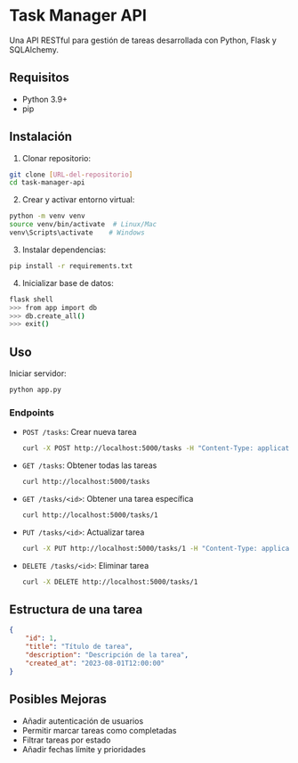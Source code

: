 # Task Manager API

Una API RESTful para gestión de tareas desarrollada con Python, Flask y SQLAlchemy.

## Requisitos

- Python 3.9+
- pip

## Instalación

1. Clonar repositorio:
```bash
git clone [URL-del-repositorio]
cd task-manager-api
```

2. Crear y activar entorno virtual:
```bash
python -m venv venv
source venv/bin/activate  # Linux/Mac
venv\Scripts\activate    # Windows
```

3. Instalar dependencias:
```bash
pip install -r requirements.txt
```

4. Inicializar base de datos:
```bash
flask shell
>>> from app import db
>>> db.create_all()
>>> exit()
```

## Uso

Iniciar servidor:
```bash
python app.py
```

### Endpoints

- `POST /tasks`: Crear nueva tarea
  ```bash
  curl -X POST http://localhost:5000/tasks -H "Content-Type: application/json" -d '{"title": "Mi primera tarea", "description": "Esta es una descripción"}'
  ```

- `GET /tasks`: Obtener todas las tareas
  ```bash
  curl http://localhost:5000/tasks
  ```

- `GET /tasks/<id>`: Obtener una tarea específica
  ```bash
  curl http://localhost:5000/tasks/1
  ```

- `PUT /tasks/<id>`: Actualizar tarea
  ```bash
  curl -X PUT http://localhost:5000/tasks/1 -H "Content-Type: application/json" -d '{"title": "Título actualizado"}'
  ```

- `DELETE /tasks/<id>`: Eliminar tarea
  ```bash
  curl -X DELETE http://localhost:5000/tasks/1
  ```

## Estructura de una tarea
```json
{
    "id": 1,
    "title": "Título de tarea",
    "description": "Descripción de la tarea",
    "created_at": "2023-08-01T12:00:00"
}
```

## Posibles Mejoras
- Añadir autenticación de usuarios
- Permitir marcar tareas como completadas
- Filtrar tareas por estado
- Añadir fechas límite y prioridades
```
